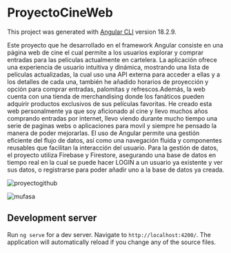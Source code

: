 # ProyectoCineWeb

This project was generated with [Angular CLI](https://github.com/angular/angular-cli) version 18.2.9.

Este proyecto que he desarrollado en el framework Angular consiste en una página web 
de cine el cual permite a los usuarios explorar y comprar entradas para las películas 
actualmente en cartelera. La aplicación ofrece una experiencia de usuario intuitiva y 
dinámica, mostrando una lista de películas actualizadas, la cual uso una API externa 
para acceder a ellas y a los detalles de cada una, también he añadido horarios de 
proyección y opción para comprar entradas, palomitas y refrescos.Además, la web 
cuenta con una tienda de merchandising donde los fanáticos pueden adquirir productos 
exclusivos de sus películas favoritas. 
He creado esta web personalmente ya que soy aficionado al cine y llevo muchos años 
comprando entradas por internet, llevo viendo durante mucho tiempo una serie de 
paginas webs o aplicaciones para movil y siempre he pensado la manera de poder 
mejorarlas. 
El uso de Angular permite una gestión eficiente del flujo de datos, así como una 
navegación fluida y componentes reusables que facilitan la interacción del usuario. Para 
la gestión de datos, el proyecto utiliza Firebase y Firestore, asegurando una base de 
datos en tiempo real en la cual se puede hacer LOGIN a un usuario ya existente y ver 
sus datos, o registrarse para poder añadir uno a la base de datos ya creada.

![proyectogithub](https://github.com/user-attachments/assets/26e91f9e-c1de-4e5a-b48c-8f6361b7dd0a)

![mufasa](https://github.com/user-attachments/assets/fdc1e655-f327-41cf-b505-b459a22c114b)




## Development server

Run `ng serve` for a dev server. Navigate to `http://localhost:4200/`. The application will automatically reload if you change any of the source files.

